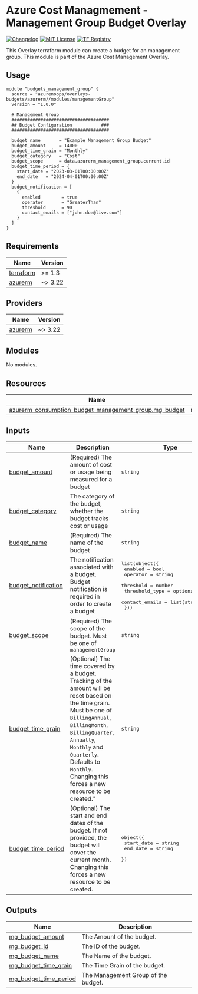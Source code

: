 # Azure Cost Managmement - Management Group Budget Overlay

[![Changelog](https://img.shields.io/badge/changelog-release-green.svg)](CHANGELOG.md) [![MIT License](https://img.shields.io/badge/license-MIT-orange.svg)](LICENSE) [![TF Registry](https://img.shields.io/badge/terraform-registry-blue.svg)](https://registry.terraform.io/modules/azurenoops/overlays-redis/azurerm/)

This Overlay terraform module can create a budget for an management group. This module is part of the Azure Cost Management Overlay.

## Usage

```hcl
module "budgets_management_group" {
  source = "azurenoops/overlays-budgets/azurerm//modules/managementGroup"
  version = "1.0.0"

  # Management Group
  #####################################
  ## Budget Configuration           ###
  #####################################

  budget_name       = "Example Management Group Budget"
  budget_amount     = 14000
  budget_time_grain = "Monthly"
  budget_category   = "Cost"
  budget_scope      = data.azurerm_management_group.current.id
  budget_time_period = {
    start_date = "2023-03-01T00:00:00Z"
    end_date   = "2024-04-01T00:00:00Z"
  }
  budget_notification = [
    {
      enabled        = true
      operator       = "GreaterThan"
      threshold      = 90
      contact_emails = ["john.doe@live.com"]
    }
  ]
}
```

<!-- BEGIN_TF_DOCS -->
## Requirements

| Name | Version |
|------|---------|
| <a name="requirement_terraform"></a> [terraform](#requirement\_terraform) | >= 1.3 |
| <a name="requirement_azurerm"></a> [azurerm](#requirement\_azurerm) | ~> 3.22 |

## Providers

| Name | Version |
|------|---------|
| <a name="provider_azurerm"></a> [azurerm](#provider\_azurerm) | ~> 3.22 |

## Modules

No modules.

## Resources

| Name | Type |
|------|------|
| [azurerm_consumption_budget_management_group.mg_budget](https://registry.terraform.io/providers/hashicorp/azurerm/latest/docs/resources/consumption_budget_management_group) | resource |

## Inputs

| Name | Description | Type | Default | Required |
|------|-------------|------|---------|:--------:|
| <a name="input_budget_amount"></a> [budget\_amount](#input\_budget\_amount) | (Required) The amount of cost or usage being measured for a budget | `string` | n/a | yes |
| <a name="input_budget_category"></a> [budget\_category](#input\_budget\_category) | The category of the budget, whether the budget tracks cost or usage | `string` | `null` | no |
| <a name="input_budget_name"></a> [budget\_name](#input\_budget\_name) | (Required) The name of the budget | `string` | n/a | yes |
| <a name="input_budget_notification"></a> [budget\_notification](#input\_budget\_notification) | The notification associated with a budget. Budget notification is required in order to create a budget | <pre>list(object({<br>    enabled        = bool<br>    operator       = string<br>    threshold      = number<br>    threshold_type = optional(string)<br>    contact_emails = list(string)    <br>  }))</pre> | `null` | no |
| <a name="input_budget_scope"></a> [budget\_scope](#input\_budget\_scope) | (Required) The scope of the budget. Must be one of `managementGroup` | `string` | n/a | yes |
| <a name="input_budget_time_grain"></a> [budget\_time\_grain](#input\_budget\_time\_grain) | (Optional) The time covered by a budget. Tracking of the amount will be reset based on the time grain.<br>Must be one of `BillingAnnual`, `BillingMonth`, `BillingQuarter`, `Annually`, `Monthly` and `Quarterly`.<br>Defaults to `Monthly`. Changing this forces a new resource to be created." | `string` | `"Monthly"` | no |
| <a name="input_budget_time_period"></a> [budget\_time\_period](#input\_budget\_time\_period) | (Optional)  The start and end dates of the budget. If not provided, the budget will cover the current month. Changing this forces a new resource to be created. | <pre>object({<br>    start_date = string<br>    end_date   = string<br>  })</pre> | `null` | no |

## Outputs

| Name | Description |
|------|-------------|
| <a name="output_mg_budget_amount"></a> [mg\_budget\_amount](#output\_mg\_budget\_amount) | The Amount of the budget. |
| <a name="output_mg_budget_id"></a> [mg\_budget\_id](#output\_mg\_budget\_id) | The ID of the budget. |
| <a name="output_mg_budget_name"></a> [mg\_budget\_name](#output\_mg\_budget\_name) | The Name of the budget. |
| <a name="output_mg_budget_time_grain"></a> [mg\_budget\_time\_grain](#output\_mg\_budget\_time\_grain) | The Time Grain of the budget. |
| <a name="output_mg_budget_time_period"></a> [mg\_budget\_time\_period](#output\_mg\_budget\_time\_period) | The Management Group of the budget. |
<!-- END_TF_DOCS -->